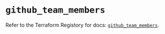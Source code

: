 # `github_team_members`

Refer to the Terraform Registory for docs: [`github_team_members`](https://registry.terraform.io/providers/integrations/github/5.30.1/docs/resources/team_members).
